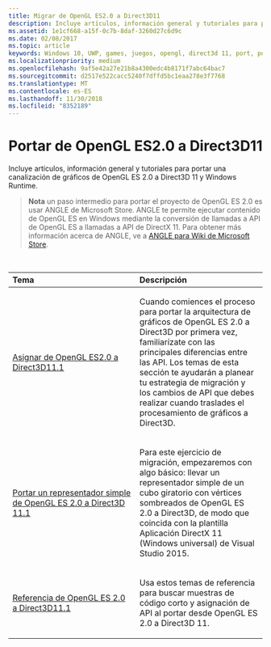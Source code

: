 ```yaml
---
title: Migrar de OpenGL ES2.0 a Direct3D11
description: Incluye artículos, información general y tutoriales para portar una canalización de gráficos de OpenGL ES 2.0 a Direct3D 11 y a Windows Runtime.
ms.assetid: 1e1cf668-a15f-0c7b-8daf-3260d27c6d9c
ms.date: 02/08/2017
ms.topic: article
keywords: Windows 10, UWP, games, juegos, opengl, direct3d 11, port, portar, graphics, gráficos
ms.localizationpriority: medium
ms.openlocfilehash: 9af5e42a27e21b8a4300edc4b8171f7abc64bac7
ms.sourcegitcommit: d2517e522cacc5240f7dffd5bc1eaa278e3f7768
ms.translationtype: MT
ms.contentlocale: es-ES
ms.lasthandoff: 11/30/2018
ms.locfileid: "8352189"
---
```

# <a name="port-from-opengl-es-20-to-direct3d-11"></a>Portar de OpenGL ES2.0 a Direct3D11



Incluye artículos, información general y tutoriales para portar una canalización de gráficos de OpenGL ES 2.0 a Direct3D 11 y Windows Runtime.

> **Nota**  un paso intermedio para portar el proyecto de OpenGL ES 2.0 es usar ANGLE de Microsoft Store. ANGLE te permite ejecutar contenido de OpenGL ES en Windows mediante la conversión de llamadas a API de OpenGL ES a llamadas a API de DirectX 11. Para obtener más información acerca de ANGLE, ve a [ANGLE para Wiki de Microsoft Store](http://go.microsoft.com/fwlink/p/?linkid=618387).

 

<table>
<colgroup>
<col width="50%" />
<col width="50%" />
</colgroup>
<thead>
<tr class="header">
<th align="left">Tema</th>
<th align="left">Descripción</th>
</tr>
</thead>
<tbody>
<tr class="odd">
<td align="left"><p><a href="map-concepts-and-infrastructure.md">Asignar de OpenGL ES2.0 a Direct3D11.1</a></p></td>
<td align="left"><p>Cuando comiences el proceso para portar la arquitectura de gráficos de OpenGL ES 2.0 a Direct3D por primera vez, familiarízate con las principales diferencias entre las API. Los temas de esta sección te ayudarán a planear tu estrategia de migración y los cambios de API que debes realizar cuando traslades el procesamiento de gráficos a Direct3D.</p></td>
</tr>
<tr class="even">
<td align="left"><p><a href="port-a-simple-opengl-es-2-0-renderer-to-directx-11-1.md">Portar un representador simple de OpenGL ES 2.0 a Direct3D 11.1</a></p></td>
<td align="left"><p>Para este ejercicio de migración, empezaremos con algo básico: llevar un representador simple de un cubo giratorio con vértices sombreados de OpenGL ES 2.0 a Direct3D, de modo que coincida con la plantilla Aplicación DirectX 11 (Windows universal) de Visual Studio 2015.</p></td>
</tr>
<tr class="odd">
<td align="left"><p><a href="opengl-es-2-0-to-directx-11-1-reference.md">Referencia de OpenGL ES 2.0 a Direct3D11.1</a></p></td>
<td align="left"><p>Usa estos temas de referencia para buscar muestras de código corto y asignación de API al portar desde OpenGL ES 2.0 a Direct3D 11.</p></td>
</tr>
</tbody>
</table>

 

 

 




